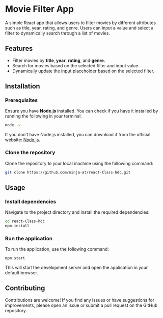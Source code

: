# Movie Filter App

A simple React app that allows users to filter movies by different attributes such as title, year, rating, and genre. Users can input a value and select a filter to dynamically search through a list of movies.

## Features

- Filter movies by **title**, **year**, **rating**, and **genre**.
- Search for movies based on the selected filter and input value.
- Dynamically update the input placeholder based on the selected filter.

## Installation

### Prerequisites
Ensure you have **Node.js** installed. You can check if you have it installed by running the following in your terminal:

```bash
node -v
```

If you don't have Node.js installed, you can download it from the official website: [Node.js](https://nodejs.org/en/download/).

### Clone the repository

Clone the repository to your local machine using the following command:

```bash
git clone https://github.com/ninja-at/react-Class-hdc.git
```

## Usage

### Install dependencies

Navigate to the project directory and install the required dependencies:

```bash
cd react-Class-hdc
npm install
```

### Run the application

To run the application, use the following command:

```bash
npm start
```

This will start the development server and open the application in your default browser.

## Contributing

Contributions are welcome! If you find any issues or have suggestions for improvements, please open an issue or submit a pull request on the GitHub repository.

